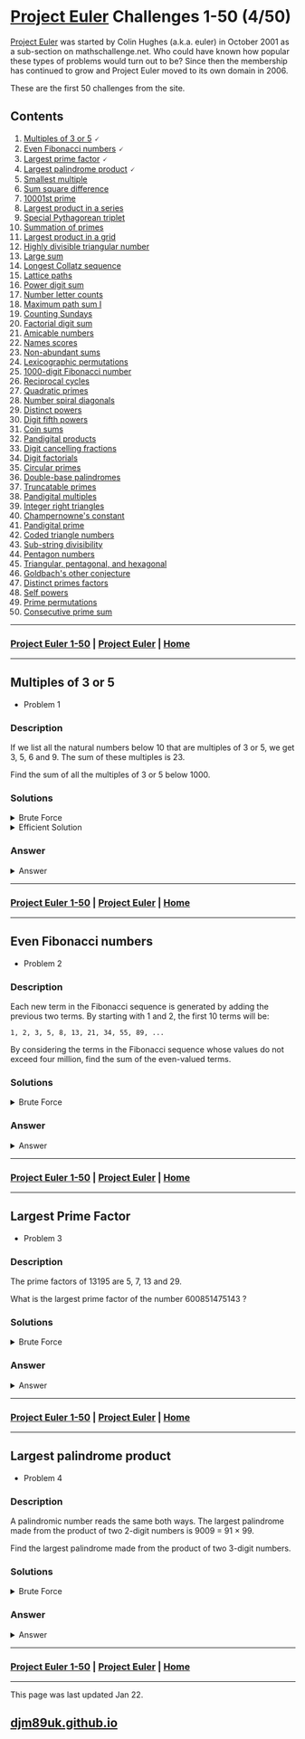 # [Project Euler](./euler.md) Challenges 1-50 (4/50)

[Project Euler](https://projecteuler.net/) was started by Colin Hughes (a.k.a. euler) in October 2001 as a sub-section on mathschallenge.net. Who could have known how popular these types of problems would turn out to be? Since then the membership has continued to grow and Project Euler moved to its own domain in 2006.

These are the first 50 challenges from the site.

## Contents

1. [Multiples of 3 or 5](#multiples-of-3-or-5) 🗸
2. [Even Fibonacci numbers](#even-fibonacci-numbers) 🗸
3. [Largest prime factor](#largest-prime-factor) 🗸
4. [Largest palindrome product](#largest-palindrome-product) 🗸
5. [Smallest multiple](#smallest-multiple) 
6. [Sum square difference](#sum-square-difference) 
7. [10001st prime](#10001st-prime) 
8. [Largest product in a series](#largest-product-in-a-series) 
9. [Special Pythagorean triplet](#special-pythagorean-triplet) 
10. [Summation of primes](#summation-of-primes) 
11. [Largest product in a grid](#largest-product-in-a-grid) 
12. [Highly divisible triangular number](#highly-divisible-triangular-number) 
13. [Large sum](#large-sum) 
14. [Longest Collatz sequence](#longest-collatz-sequence) 
15. [Lattice paths](#lattice-paths) 
16. [Power digit sum](#power-digit-sum) 
17. [Number letter counts](#number-letter-counts) 
18. [Maximum path sum I](#maximum-path-sum-i) 
19. [Counting Sundays](#counting-sundays) 
20. [Factorial digit sum](#factorial-digit-sum) 
21. [Amicable numbers](#amicable-numbers) 
22. [Names scores](#names-scores) 
23. [Non-abundant sums](#non-abundant-sums) 
24. [Lexicographic permutations](#lexicographic-permutations) 
25. [1000-digit Fibonacci number](#1000-digit-fibonacci-number) 
26. [Reciprocal cycles](#reciprocal-cycles) 
27. [Quadratic primes](#quadratic-primes) 
28. [Number spiral diagonals](#number-spiral-diagonals) 
29. [Distinct powers](#distinct-powers) 
30. [Digit fifth powers](#digit-fifth-powers) 
31. [Coin sums](#coin-sums) 
32. [Pandigital products](#pandigital-products) 
33. [Digit cancelling fractions](#digit-cancelling-fractions) 
34. [Digit factorials](#digit-factorials) 
35. [Circular primes](#circular-primes) 
36. [Double-base palindromes](#double-base-palindromes) 
37. [Truncatable primes](#truncatable-primes) 
38. [Pandigital multiples](#pandigital-multiples) 
39. [Integer right triangles](#integer-right-triangles) 
40. [Champernowne's constant](#champernownes-constant) 
41. [Pandigital prime](#pandigital-prime) 
42. [Coded triangle numbers](#coded-triangle-numbers) 
43. [Sub-string divisibility](#sub-string-divisibility) 
44. [Pentagon numbers](#pentagon-numbers) 
45. [Triangular, pentagonal, and hexagonal](#triangular-pentagonal-and-hexagonal) 
46. [Goldbach's other conjecture](#goldbachs-other-conjecture) 
47. [Distinct primes factors](#distinct-primes-factors) 
48. [Self powers](#self-powers) 
49. [Prime permutations](#prime-permutations) 
50. [Consecutive prime sum](#consecutive-prime-sum) 

---

### [Project Euler 1-50](#contents) | [Project Euler](./euler.md) | [Home](./index.md)

---

## Multiples of 3 or 5

- Problem 1

### Description

If we list all the natural numbers below 10 that are multiples of 3 or 5, we get 3, 5, 6 and 9. The sum of these multiples is 23.

Find the sum of all the multiples of 3 or 5 below 1000.

### Solutions

<details>

<summary markdown="span">Brute Force</summary>

~~~py
print("Project Euler. Problem 1: Multiples of 3 or 5.")
total = 0
for i in range(1000):
    if i%3==0 or i%5==0:
        total += i

print("The sum of all the multiples of 3 or 5 below 1000 is: {}.".format(total))
~~~

~~~shell
$ python3 001_BF.py 
Project Euler. Problem 1: Multiples of 3 or 5.
The sum of all the multiples of 3 or 5 below 1000 is: 233168.
~~~

</details>

<details>

<summary markdown="span">Efficient Solution</summary>

We can calculate the sum of all multiple of a number by hand: the problem specifies we need to sum numbers below 1000 (up to 999) so we can find the number of multiples of an integer by dividing the maximum by an integer:

~~~
N_total = I_max / N:

N_3  = 999 / 3  = 333
N_5  = 999 / 5  = 199
N_15 = 999 / 15 = 66
~~~

The sum of all digits between A and B equal to the total count multiplied by the average.  The average of each number can be found:

~~~
Ave_N = (N(1) + N(max))/2

Ave_3  = (3+999)/2  = 501
Ave_5  = (5+995)/2  = 500
Ave_15 = (15+990)/2 = 502.5
~~~

Now the totals can be calculated:

~~~
T_3  = 333 x 501  = 166,833
T_5  = 199 x 500  =  99,500
T_15 = 66 x 502.5 =  33,165
~~~

Now we can summate the totals for the 3 and 5, however we will count multiples of both 3 and 5 twice, hence we should subtract the total of multiples of 15:

~~~
166,833 + 99,500 - 33,165 = 233,168
~~~

</details>

### Answer

<details>

<summary markdown="span">Answer</summary>

~~~
233,168
~~~

</details>

---

### [Project Euler 1-50](#contents) | [Project Euler](./euler.md) | [Home](./index.md)

---

## Even Fibonacci numbers

- Problem 2

### Description

Each new term in the Fibonacci sequence is generated by adding the previous two terms. By starting with 1 and 2, the first 10 terms will be:

~~~
1, 2, 3, 5, 8, 13, 21, 34, 55, 89, ...
~~~

By considering the terms in the Fibonacci sequence whose values do not exceed four million, find the sum of the even-valued terms.

### Solutions

<details>

<summary markdown="span">Brute Force</summary>

~~~py
print("Project Euler. Problem 2: Even Fibonacci numbers.")
a = 1
b = 1
total = 0
while True:
    c = a+b
    if c > 4000000:
        break
    elif c%2 == 0:
        total += c
    a = b
    b = c
    
print("The sum of all the even fibonacci numbers below 4,000,000 is: {}.".format(total))
~~~

~~~shell
$ python3 002_BF.py 
Project Euler. Problem 2: Even Fibonacci numbers.
The sum of all the even fibonacci numbers below 4,000,000 is: 4613732.
~~~

</details>


### Answer

<details>

<summary markdown="span">Answer</summary>

~~~
4,613,732
~~~

</details>

---

### [Project Euler 1-50](#contents) | [Project Euler](./euler.md) | [Home](./index.md)

---

## Largest Prime Factor

- Problem 3

### Description

The prime factors of 13195 are 5, 7, 13 and 29.

What is the largest prime factor of the number 600851475143 ?

### Solutions

<details>

<summary markdown="span">Brute Force</summary>

~~~py
import numpy as np
print("Project Euler. Problem 3: Largest Prime Factor.")
N = 600851475143
maxFactor = np.sqrt(N)
while N % 2 == 0:
    bigFactor = 2
    N = N/2
f = 3
while N > 1 and f < maxFactor:
    if N%f==0:
        N = N/f
        bigFactor = f
        while N%f ==0:
            N = N/f
        maxFactor = np.sqrt(N)
    f += 2
bigFactor = max(int(N),int(bigFactor))
print("maximum factor = {}".format(bigFactor))        
~~~

~~~shell
$ python3 003_BF.py 
Project Euler. Problem 3: Largest Prime Factor.
maximum factor = 6857
~~~

</details>


### Answer

<details>

<summary markdown="span">Answer</summary>

~~~
6857
~~~

</details>

---

### [Project Euler 1-50](#contents) | [Project Euler](./euler.md) | [Home](./index.md)

---

## Largest palindrome product

- Problem 4

### Description

A palindromic number reads the same both ways. The largest palindrome made from the product of two 2-digit numbers is 9009 = 91 × 99.

Find the largest palindrome made from the product of two 3-digit numbers.

### Solutions

<details>

<summary markdown="span">Brute Force</summary>

~~~py
print("Project Euler. Problem 4: Largest Palindrome Product.")

done = 0
solution = 0

for i in range(10):
    for j in range(10):
        for k in range(10):
            a = str(9-i)
            b = str(9-j)
            c = str(9-k)
            dec_str = a+b+c+c+b+a
            NUM = int(dec_str)
            for l in range(999):
                x = 999-l
                if NUM%x==0:
                    y = int(NUM/x)
                    if y>99 and y < 1000:
                        solution = NUM
                        done = 1
                        break
                if NUM/x < 100:
                    break
                        
        if done == 1:
            break
    if done == 1:
        break

print("The largest palindromic number = {}.".format(solution))       
~~~

~~~shell
$ python3 004_BF.py 
Project Euler. Problem 4: Largest Palindrome Product.
The largest palindromic number = 906609.
~~~

</details>


### Answer

<details>

<summary markdown="span">Answer</summary>

~~~
906609
~~~

</details>

---

### [Project Euler 1-50](#contents) | [Project Euler](./euler.md) | [Home](./index.md)

---
This page was last updated Jan 22.
	
## [djm89uk.github.io](https://djm89uk.github.io)
